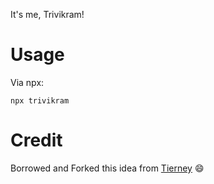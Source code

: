 It's me, Trivikram!

# Usage

Via npx:

```
npx trivikram
```

# Credit

Borrowed and Forked this idea from [Tierney](https://github.com/bnb/bitandbang) 😄
